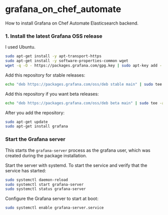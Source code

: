 # grafana_on_chef_automate
How to install Grafana on Chef Automate Elasticsearch backend.  
  
### 1. Install the latest Grafana OSS release
  
I used Ubuntu.  
```bash
sudo apt-get install -y apt-transport-https
sudo apt-get install -y software-properties-common wget
wget -q -O - https://packages.grafana.com/gpg.key | sudo apt-key add -
```
  
Add this repository for stable releases:  
```bash
echo "deb https://packages.grafana.com/oss/deb stable main" | sudo tee -a /etc/apt/sources.list.d/grafana.list
```
  
Add this repository if you want beta releases:  
```bash
echo "deb https://packages.grafana.com/oss/deb beta main" | sudo tee -a /etc/apt/sources.list.d/grafana.list
```
  
After you add the repository:  
```bash
sudo apt-get update
sudo apt-get install grafana
```
  
### Start the Grafana server
This starts the `grafana-server` process as the grafana user, which was created during the package installation.
  
Start the server with systemd. 
To start the service and verify that the service has started:  
```bash
sudo systemctl daemon-reload
sudo systemctl start grafana-server
sudo systemctl status grafana-server
```
  
Configure the Grafana server to start at boot:
```bash
sudo systemctl enable grafana-server.service
```
  
